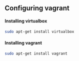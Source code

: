 ## Configuring vagrant

#### Installing virtualbox
```sh
sudo apt-get install virtualbox
```

#### Installing vagrant
```sh
sudo apt-get install vagrant
```
